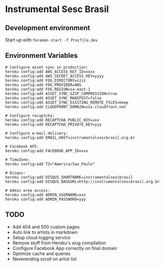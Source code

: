 Instrumental Sesc Brasil
========================

## Development environment

Start up with `foreman start -f Procfile.dev`

## Environment Variables

```
# Configure asset sync in production:
heroku config:add AWS_ACCESS_KEY_ID=xxxx
heroku config:add AWS_SECRET_ACCESS_KEY=yyyy
heroku config:add FOG_DIRECTORY=zzzz
heroku config:add FOG_PROVIDER=AWS
heroku config:add FOG_REGION=sa-east-1
heroku config:add ASSET_SYNC_GZIP_COMPRESSION=true
heroku config:add ASSET_SYNC_MANIFEST=false
heroku config:add ASSET_SYNC_EXISTING_REMOTE_FILES=keep
heroku config:add CLOUDFRONT_DOMAIN=xxx.cloudfront.net

# Configure recaptcha:
heroku config:add RECAPTCHA_PUBLIC_KEY=xxx
heroku config:add RECAPTCHA_PRIVATE_KEY=yyy

# Configure e-mail delivery:
heroku config:add EMAIL_HOST=instrumentalsescbrasil.org.br

# Facebook API:
heroku config:add FACEBOOK_APP_ID=xxx

# TimeZone:
heroku config:add TZ="America/Sao_Paulo"

# Disqus:
heroku config:add DISQUS_SHORTNAME=instrumentalsescbrasil
heroku config:add DISQUS_BASEURL=http://instrumentalsescbrasil.org.br

# Admin area access:
heroku config:add ADMIN_USERNAME=xxx
heroku config:add ADMIN_PASSWORD=yyy
```

## TODO

- Add 404 and 500 custom pages
- Auto link to artists in markdown
- Setup cloud logging service
- Remove stuff from Heroku's slug compilation
- Configure Facebook App correctly on final domain
- Optimize cache and queries
- Neverending scroll on artist list
